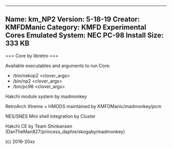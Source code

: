 -----------------------
Name: km_NP2
Version: 5-18-19
Creator: KMFDManic
Category: KMFD Experimental Cores
Emulated System: NEC PC-98
Install Size: 333 KB
-----------------------
=== Core by libretro ===

Available executables and arguments to run Core:
- /bin/nekop2 <rom> <clover_args>
- /bin/np2 <rom> <clover_args>
- /bin/pc98 <rom> <clover_args>

Hakchi module system by madmonkey

RetroArch Xtreme + HMODS maintained by KMFDManic/madmonkey/pcm

NES/SNES Mini shell integration by Cluster

Hakchi CE by Team Shinkansen (DanTheMan827/princess_daphie/skogaby/madmonkey)

(c) 2016-20xx
